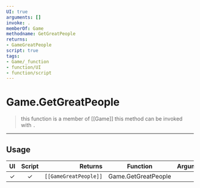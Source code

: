 ```yaml
---
UI: true
arguments: []
invoke: .
memberOf: Game
methodname: GetGreatPeople
returns:
- GameGreatPeople
script: true
tags:
- Game/_function
- function/UI
- function/script
---
```

# Game.GetGreatPeople
> this function is a member of [[Game]]
> this method can be invoked with `.`
-----
## Usage
|  UI | Script | Returns | Function | Arguments |
|:---:|:------:|-------:|:--------:|:---------|
|✓|✓|<code>[[GameGreatPeople]]<code/>|Game.GetGreatPeople||
